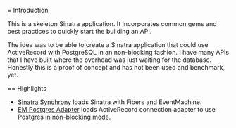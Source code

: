 = Introduction

This is a skeleton Sinatra application. It incorporates common gems and best practices to quickly start the building an API.

The idea was to be able to create a Sinatra application that could use ActiveRecord with PostgreSQL in an non-blocking fashion. I have many APIs that I have built where the overhead was just waiting for the database. Honestly this is a proof of concept and has not been used and benchmark, yet.

== Highlights
* [Sinatra Synchrony](https://github.com/kyledrake/sinatra-synchrony) loads Sinatra with Fibers and EventMachine.
* [EM Postgres Adapter](https://github.com/leftbee/em-postgresql-adapter) loads ActiveRecord connection adapter to use Postgres in non-blocking mode.

